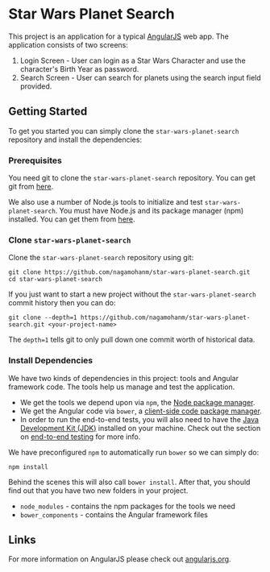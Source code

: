 # Star Wars Planet Search

This project is an application for a typical [AngularJS][angularjs] web app. The application consists of two screens:
1. Login Screen - User can login as a Star Wars Character and use the character's Birth Year as password.
2. Search Screen - User can search for planets using the search input field provided.


## Getting Started

To get you started you can simply clone the `star-wars-planet-search` repository and install the dependencies:

### Prerequisites

You need git to clone the `star-wars-planet-search` repository. You can get git from [here][git].

We also use a number of Node.js tools to initialize and test `star-wars-planet-search`. You must have Node.js
and its package manager (npm) installed. You can get them from [here][node].

### Clone `star-wars-planet-search`

Clone the `star-wars-planet-search` repository using git:

```
git clone https://github.com/nagamohanm/star-wars-planet-search.git
cd star-wars-planet-search
```

If you just want to start a new project without the `star-wars-planet-search` commit history then you can do:

```
git clone --depth=1 https://github.com/nagamohanm/star-wars-planet-search.git <your-project-name>
```

The `depth=1` tells git to only pull down one commit worth of historical data.

### Install Dependencies

We have two kinds of dependencies in this project: tools and Angular framework code. The tools help
us manage and test the application.

* We get the tools we depend upon via `npm`, the [Node package manager][npm].
* We get the Angular code via `bower`, a [client-side code package manager][bower].
* In order to run the end-to-end tests, you will also need to have the
  [Java Development Kit (JDK)][jdk] installed on your machine. Check out the section on
  [end-to-end testing](#e2e-testing) for more info.

We have preconfigured `npm` to automatically run `bower` so we can simply do:

```
npm install
```

Behind the scenes this will also call `bower install`. After that, you should find out that you have
two new folders in your project.

* `node_modules` - contains the npm packages for the tools we need
* `bower_components` - contains the Angular framework files


## Links

For more information on AngularJS please check out [angularjs.org][angularjs].


[angularjs]: https://angularjs.org/
[bower]: http://bower.io/
[git]: https://git-scm.com/
[http-server]: https://github.com/indexzero/http-server
[jasmine]: https://jasmine.github.io/
[jdk]: https://wikipedia.org/wiki/Java_Development_Kit
[jdk-download]: http://www.oracle.com/technetwork/java/javase/downloads
[karma]: https://karma-runner.github.io/
[local-app-url]: http://localhost:8000/index.html
[node]: https://nodejs.org/
[npm]: https://www.npmjs.org/
[protractor]: http://www.protractortest.org/
[selenium]: http://docs.seleniumhq.org/
[travis]: https://travis-ci.org/
[travis-docs]: https://docs.travis-ci.com/user/getting-started
